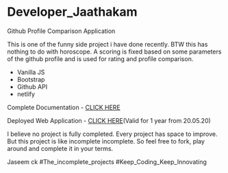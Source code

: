 # Developer_Jaathakam
Github Profile Comparison Application

This is one of the funny side project i have done recently. BTW this has nothing to do with horoscope. A scoring is fixed based on some parameters of the github profile and is used for rating and profile comparison.

* Vanilla JS
* Bootstrap
* Github API
* netlify

Complete Documentation - [CLICK HERE](https://medium.com/techcrush/developer-jaathakam-3a771c919f33)

Deployed Web Application - [CLICK HERE](https://silly-roentgen-e39060.netlify.app)(Valid for 1 year from 20.05.20)

I believe no project is fully completed. Every project has space to improve. But this project is like incomplete incomplete. So feel free to fork, play around and complete it in your terms.

<Feel free to contact me and contribute to the project>

Jaseem ck
#The_incomplete_projects
#Keep_Coding_Keep_Innovating

